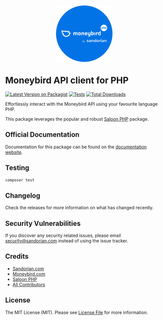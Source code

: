 <p align="center">
  <img src="art/logos.svg" alt="Moneybird PHP by Sandorian logo" width="180">
</p>

# Moneybird API client for PHP

[![Latest Version on Packagist](https://img.shields.io/packagist/v/sandorian/moneybird-api-php.svg?style=flat-square)](https://packagist.org/packages/sandorian/moneybird-api-php)
[![Tests](https://img.shields.io/github/actions/workflow/status/sandorian/moneybird-api-php/run-tests.yml?branch=main&label=tests&style=flat-square)](https://github.com/sandorian/moneybird-api-php/actions/workflows/run-tests.yml)
[![Total Downloads](https://img.shields.io/packagist/dt/sandorian/moneybird-api-php.svg?style=flat-square)](https://packagist.org/packages/sandorian/moneybird-api-php)

Effortlessly interact with the Moneybird API using your favourite language PHP.

This package leverages the popular and robust [Saloon PHP](https://docs.saloon.dev) package.

## Official Documentation

Documentation for this package can be found on the [documentation website](https://moneybird.sandorian.com/).

## Testing

```bash
composer test
```

## Changelog

Check the releases for more information on what has changed recently.

## Security Vulnerabilities

If you discover any security related issues, please email security@sandorian.com instead of using the issue tracker.

## Credits

- [Sandorian.com](https://www.sandorian.com)
- [Moneybird.com](https://www.moneybird.com)
- [Saloon PHP](https://docs.saloon.dev)
- [All Contributors](../../contributors)

## License

The MIT License (MIT). Please see [License File](LICENSE.md) for more information.
